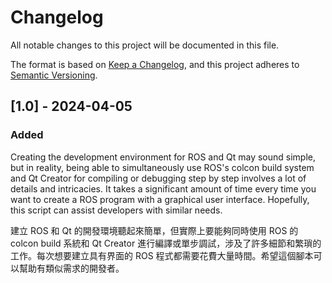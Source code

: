 # Changelog

All notable changes to this project will be documented in this file.

The format is based on [Keep a Changelog](https://keepachangelog.com/en/1.1.0/),
and this project adheres to [Semantic Versioning](https://semver.org/spec/v2.0.0.html).



## [1.0] - 2024-04-05

### Added
Creating the development environment for ROS and Qt may sound simple, but in reality, being able to simultaneously use ROS's colcon build system and Qt Creator for compiling or debugging step by step involves a lot of details and intricacies. It takes a significant amount of time every time you want to create a ROS program with a graphical user interface. Hopefully, this script can assist developers with similar needs.

建立 ROS 和 Qt 的開發環境聽起來簡單，但實際上要能夠同時使用 ROS 的 colcon build 系統和 Qt Creator 進行編譯或單步調試，涉及了許多細節和繁瑣的工作。每次想要建立具有界面的 ROS 程式都需要花費大量時間。希望這個腳本可以幫助有類似需求的開發者。



